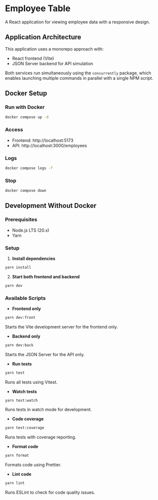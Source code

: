 # Employee Table

A React application for viewing employee data with a responsive design.

## Application Architecture

This application uses a monorepo approach with:

- React frontend (Vite)
- JSON Server backend for API simulation

Both services run simultaneously using the `concurrently` package, which enables launching multiple commands in parallel with a single NPM script.

## Docker Setup

### Run with Docker

```bash
docker compose up -d
```

### Access

- Frontend: http://localhost:5173
- API: http://localhost:3000/employees

### Logs

```bash
docker compose logs -f
```

### Stop

```bash
docker compose down
```

## Development Without Docker

### Prerequisites

- Node.js LTS (20.x)
- Yarn

### Setup

1. **Install dependencies**

```bash
yarn install
```

2. **Start both frontend and backend**

```bash
yarn dev
```

### Available Scripts

- **Frontend only**

```bash
yarn dev:front
```

Starts the Vite development server for the frontend only.

- **Backend only**

```bash
yarn dev:back
```

Starts the JSON Server for the API only.

- **Run tests**

```bash
yarn test
```

Runs all tests using Vitest.

- **Watch tests**

```bash
yarn test:watch
```

Runs tests in watch mode for development.

- **Code coverage**

```bash
yarn test:coverage
```

Runs tests with coverage reporting.

- **Format code**

```bash
yarn format
```

Formats code using Prettier.

- **Lint code**

```bash
yarn lint
```

Runs ESLint to check for code quality issues.

